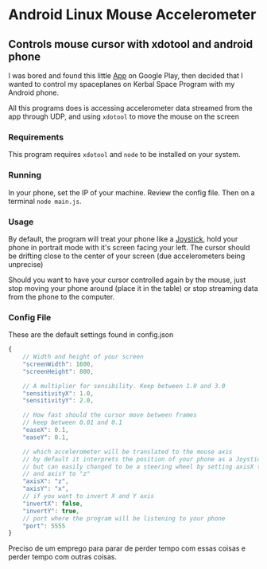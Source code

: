 # Android Linux Mouse Accelerometer

## Controls mouse cursor with xdotool and android phone

I was bored and found this little [App](https://play.google.com/store/apps/details?id=de.lorenz_fenster.sensorstreamgps)
on Google Play, then decided that I wanted to control
my spaceplanes on Kerbal Space Program with my Android phone.

All this programs does is accessing accelerometer data streamed from the app through UDP,
and using `xdotool` to move the mouse on the screen
### Requirements
This program requires `xdotool` and `node` to be installed on your system.

### Running
In your phone, set the IP of your machine. Review the config file. Then on a terminal
`node main.js`.

### Usage

By default, the program will treat your phone like a
[Joystick](https://en.wikipedia.org/wiki/Joystick), hold your phone in portrait mode with
it's screen facing your left. The cursor should be drifting close to the center of your
screen (due accelerometers being unprecise)

Should you want to have your cursor controlled again by the mouse, just stop moving your
phone around (place it in the table) or stop streaming data from the phone to the computer.


### Config File
These are the default settings found in config.json
```javascript
{
    // Width and height of your screen
    "screenWidth": 1600,
    "screenHeight": 800,

    // A multiplier for sensibility. Keep between 1.0 and 3.0
    "sensitivityX": 1.0,
    "sensitivityY": 2.0,

    // How fast should the cursor move between frames
    // keep between 0.01 and 0.1
    "easeX": 0.1,
    "easeY": 0.1,

    // which accelerometer will be translated to the mouse axis
    // by default it interprets the position of your phone as a Joystick
    // but can easily changed to be a steering wheel by setting axisX to "y"
    // and axisY to "z"
    "axisX": "z",
    "axisY": "x",
    // if you want to invert X and Y axis
    "invertX": false,
    "invertY": true,
    // port where the program will be listening to your phone
    "port": 5555
}

```

Preciso de um emprego para parar de perder tempo com essas coisas e perder tempo
com outras coisas.
